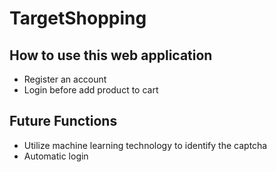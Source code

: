 # TargetShopping

## How to use this web application
* Register an account
* Login before add product to cart

## Future Functions
* Utilize machine learning technology to identify the captcha
* Automatic login
